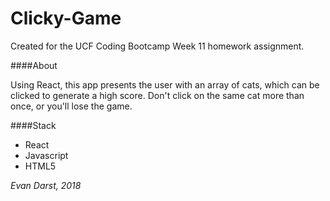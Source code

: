 # Clicky-Game
Created for the UCF Coding Bootcamp Week 11 homework assignment.

####About

Using React, this app presents the user with an array of cats, which can be clicked to generate a high score. Don't click on the same cat more than once, or you'll lose the game.

####Stack

* React
* Javascript
* HTML5

_Evan Darst, 2018_